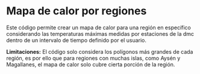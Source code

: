 # Mapa de calor por regiones

Este código permite crear un mapa de calor para una región en específico considerando las temperaturas máximas medidas por estaciones de la dmc dentro de un intervalo de tiempo definido por el usuario.

**Limitaciones:** El código solo considera los polígonos más grandes de cada región, es por ello que para regiones con muchas islas, como Aysén y Magallanes, el mapa de calor solo cubre cierta porción de la región.
